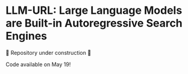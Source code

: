 # LLM-URL: Large Language Models are Built-in Autoregressive Search Engines

🚧 Repository under construction 🚧

Code available on May 19!
